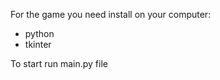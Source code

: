 For the game you need install on your computer:
 - python
 - tkinter
 
 
To start run main.py file
 
 
